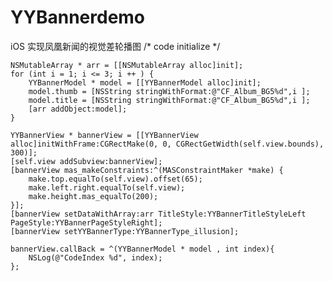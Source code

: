 # YYBannerdemo
iOS 实现凤凰新闻的视觉差轮播图
/* code initialize */

    NSMutableArray * arr = [[NSMutableArray alloc]init];
    for (int i = 1; i <= 3; i ++ ) {
        YYBannerModel * model = [[YYBannerModel alloc]init];
        model.thumb = [NSString stringWithFormat:@"CF_Album_BG5%d",i ];
        model.title = [NSString stringWithFormat:@"CF_Album_BG5%d",i ];
        [arr addObject:model];
    }
    
    YYBannerView * bannerView = [[YYBannerView alloc]initWithFrame:CGRectMake(0, 0, CGRectGetWidth(self.view.bounds), 300)];
    [self.view addSubview:bannerView];
    [bannerView mas_makeConstraints:^(MASConstraintMaker *make) {
        make.top.equalTo(self.view).offset(65);
        make.left.right.equalTo(self.view);
        make.height.mas_equalTo(200);
    }];
    [bannerView setDataWithArray:arr TitleStyle:YYBannerTitleStyleLeft PageStyle:YYBannerPageStyleRight];
    [bannerView setYYBannerType:YYBannerType_illusion];

    bannerView.callBack = ^(YYBannerModel * model , int index){
        NSLog(@"CodeIndex %d", index);
    };
